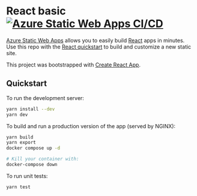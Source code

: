 # React basic [![Azure Static Web Apps CI/CD](https://github.com/atomata/capstone_WebClient/actions/workflows/azure-static-web-apps-black-desert-06819cf0f.yml/badge.svg)](https://github.com/atomata/capstone_WebClient/actions/workflows/azure-static-web-apps-black-desert-06819cf0f.yml)

[Azure Static Web Apps](https://docs.microsoft.com/azure/static-web-apps/overview) allows you to easily build [React](https://reactjs.org/) apps in minutes. Use this repo with the [React quickstart](https://docs.microsoft.com/azure/static-web-apps/getting-started?tabs=react) to build and customize a new static site.

This project was bootstrapped with [Create React App](https://github.com/facebook/create-react-app).


## Quickstart

To run the development server:

```bash
yarn install --dev
yarn dev
```

To build and run a production version of the app (served by NGINX):

```bash
yarn build
yarn export
docker compose up -d

# Kill your container with:
docker-compose down
```

To run unit tests:

```bash
yarn test
```